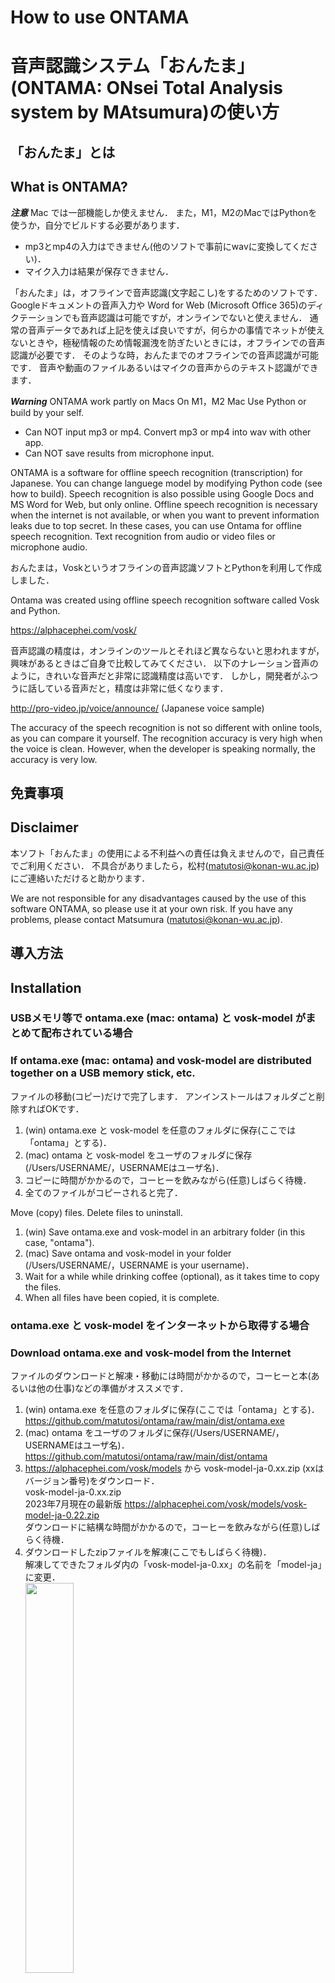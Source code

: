 # How to use ONTAMA   
# 音声認識システム「おんたま」(ONTAMA: ONsei Total Analysis system by MAtsumura)の使い方   

## 「おんたま」とは   
## What is ONTAMA?   

***注意***
Mac では一部機能しか使えません．
また，M1，M2のMacではPythonを使うか，自分でビルドする必要があります．   
- mp3とmp4の入力はできません(他のソフトで事前にwavに変換してください)．   
- マイク入力は結果が保存できません．   

「おんたま」は，オフラインで音声認識(文字起こし)をするためのソフトです．
Googleドキュメントの音声入力や Word for Web (Microsoft Office 365)のディクテーションでも音声認識は可能ですが，オンラインでないと使えません．
通常の音声データであれば上記を使えば良いですが，何らかの事情でネットが使えないときや，極秘情報のため情報漏洩を防ぎたいときには，オフラインでの音声認識が必要です．
そのような時，おんたまでのオフラインでの音声認識が可能です．
音声や動画のファイルあるいはマイクの音声からのテキスト認識ができます．

***Warning***
ONTAMA work partly on Macs
On M1，M2 Mac Use Python or build by your self.     
- Can NOT input mp3 or mp4. Convert mp3 or mp4 into wav with other app.   
- Can NOT save results from microphone input.

ONTAMA is a software for offline speech recognition (transcription) for Japanese. 
You can change languege model by modifying Python code (see how to build). 
Speech recognition is also possible using Google Docs and MS Word for Web, but only online. 
Offline speech recognition is necessary when the internet is not available, 
or when you want to prevent information leaks due to top secret. 
In these cases, you can use Ontama for offline speech recognition. 
Text recognition from audio or video files or microphone audio.

おんたまは，Voskというオフラインの音声認識ソフトとPythonを利用して作成しました．

Ontama was created using offline speech recognition software called Vosk and Python.

https://alphacephei.com/vosk/

音声認識の精度は，オンラインのツールとそれほど異ならないと思われますが，興味があるときはご自身で比較してみてください．
以下のナレーション音声のように，きれいな音声だと非常に認識精度は高いです．
しかし，開発者がふつうに話している音声だと，精度は非常に低くなります．

http://pro-video.jp/voice/announce/ (Japanese voice sample)

The accuracy of the speech recognition is not so different with online tools, 
as you can compare it yourself. 
The recognition accuracy is very high when the voice is clean. 
However, when the developer is speaking normally, the accuracy is very low.

## 免責事項   
## Disclaimer   

本ソフト「おんたま」の使用による不利益への責任は負えませんので，自己責任でご利用ください．
不具合がありましたら，松村(matutosi@konan-wu.ac.jp)にご連絡いただけると助かります．

We are not responsible for any disadvantages caused by the use of this software ONTAMA, 
so please use it at your own risk.
If you have any problems, please contact Matsumura (matutosi@konan-wu.ac.jp).

## 導入方法   
## Installation   

### USBメモリ等で ontama.exe (mac: ontama) と vosk-model がまとめて配布されている場合
### If ontama.exe (mac: ontama) and vosk-model are distributed together on a USB memory stick, etc.

ファイルの移動(コピー)だけで完了します．
アンインストールはフォルダごと削除すればOKです．

1. (win) ontama.exe と vosk-model を任意のフォルダに保存(ここでは「ontama」とする)．   
1. (mac) ontama と vosk-model をユーザのフォルダに保存(/Users/USERNAME/，USERNAMEはユーザ名)．   
2. コピーに時間がかかるので，コーヒーを飲みながら(任意)しばらく待機．   
3. 全てのファイルがコピーされると完了．   


Move (copy) files.
Delete files to uninstall.

1. (win) Save ontama.exe and vosk-model in an arbitrary folder (in this case, "ontama").   
1. (mac) Save ontama and vosk-model in your folder (/Users/USERNAME/，USERNAME is your username)．   
2. Wait for a while while drinking coffee (optional), as it takes time to copy the files.   
3. When all files have been copied, it is complete.   

### ontama.exe と vosk-model をインターネットから取得する場合   
### Download ontama.exe and vosk-model from the Internet   

ファイルのダウンロードと解凍・移動には時間がかかるので，コーヒーと本(あるいは他の仕事)などの準備がオススメです．

1. (win) ontama.exe を任意のフォルダに保存(ここでは「ontama」とする)．   
   https://github.com/matutosi/ontama/raw/main/dist/ontama.exe   
1. (mac) ontama をユーザのフォルダに保存(/Users/USERNAME/，USERNAMEはユーザ名)．   
   https://github.com/matutosi/ontama/raw/main/dist/ontama   
2. https://alphacephei.com/vosk/models から vosk-model-ja-0.xx.zip (xxはバージョン番号)をダウンロード．   
   vosk-model-ja-0.xx.zip   
   2023年7月現在の最新版  https://alphacephei.com/vosk/models/vosk-model-ja-0.22.zip   
   ダウンロードに結構な時間がかかるので，コーヒーを飲みながら(任意)しばらく待機．   
3. ダウンロードしたzipファイルを解凍(ここでもしばらく待機)．   
   解凍してできたフォルダ内の「vosk-model-ja-0.xx」の名前を「model-ja」に変更．   
   <img src="img/ontama_unzip.png"       width="40%">
   <img src="img/ontama_propaty.png"     width="80%">
   <img src="img/ontama_menu.png"        width="80%">
   <img src="img/ontama_menu_file.png"   width="60%">
   <img src="img/ontama_file_prog.png"   width="80%">
   <img src="img/ontama_file_finish.png" width="80%">
   <img src="img/ontama_menu_mic.png"    width="60%">
   <img src="img/ontama_select_file.png" width="80%">
   <img src="img/ontama_mic_prog.png"    width="80%">
   <img src="img/ontama_mic_finish.png"  width="80%">
   <img src="img/ontama_word.png"        width="80%">
4. ontamaフォルダ (mac: ユーザのフォルダ) に vosk-model というフォルダを作成して，3の model-ja を vosk-model の中に全て移動．   
  ここでもしばらく待機．   
5. 全てのファイルがコピーされると完了．   


Downloading, unzipping and moving files takes some long time, 
it is recommended to have coffee and a book (or other work) ready.

1. (win) Save ontama.exe in an arbitrary folder (in this case, "ontama").   
   https://github.com/matutosi/ontama/raw/main/dist/ontama.exe   
1. (mac) Save ontama in your user folder (/Users/USERNAME/，USERNAME is your username).   
   https://github.com/matutosi/ontama/raw/main/dist/ontama   
2. Download vosk-model-ja-0.xx.zip  or other language model (where xx is the version number) from https://alphacephei.com/vosk/models.   
   vosk-model-en-0.xx.zip   
   Latest version as of July 2023 https://alphacephei.com/vosk/models/vosk-model-ja-0.22.zip   
   The download takes quite a while, so have a cup of coffee (optional) and wait a while. 
3. Unzip the downloaded zip file (again, wait a while).   
   Rename "vosk-model-ja-0.xx" to "model-ja" in the extracted folder.    
4. Create a folder named vosk-model in ontama folder (mac: your user folder) and move all the model-ja from into vosk-model folder.   
   Again, wait for a while.    
5. When all the files have been copied, it is complete.   

ONTAMA use "./vosk-model/model-ja/" folder as model data regardless with the actual language that you use. 
So when you save model files in "./vosk-model/model-ja/" folder, ONTAMA will work. 
If you want to change folder name, see how to build.

### フォルダ・ファイル構成の概要   
### Summary of folder and file structure   

フォルダ・ファイル構成が正しいか確認するには，ontama.exe と vosk-model を選択肢して，右クリックで「プロパティ」を選択してください．
プロパティが以下のとおりであれば，おそらく大丈夫です．

- ファイル数：30(README.mdを含む)，フォルダ数：8   
- ファイルサイズ1.56GB (環境によって多少の違いの可能性あり)   

名前の後ろに「/」があるものはフォルダです．
model-ja の下位フォルダの内容は省略しました．

To check that the folder and file structure is correct, select ontama.exe and vosk-model, right-click and select 'Properties'.
If the properties are as follows, you are probably OK.

- Number of files: 30 (including README.md), number of folders: 8   
- File size: 1.56 GB (may vary slightly depending on environment)   

Folders are those with a '/' after the name.
Contents of folders under model-en have been omitted.


```
(win) ontama/   
    ├ ontama.exe  (実行フィル execute file for win)   
    ├ ontama      (実行フィル execute file for mac)   
    ├ README.md   (本ファイル)   (this file)
    └ vosk-model/   
        └─model-ja/   
            ├─am/   
            ├─conf/   
            ├─graph/   
            ├─ivector/   
            ├─rescore/   
            └─README   

(mac) /User/USERNAME/   
    ├ ... (winと同じ, same as win)
    ├ ... 
```

## 使い方   
## How to use   

簡単な操作で使えます．

1. ontama.exe (mac: ontama) をクリック．      
2. 黒い画面(mac: 白い画面)が現れ，少し待っているとメニューが現れる．   
3. 音声ファイルや動画ファイル内の音声を認識させる場合は，「File(wav, mp3, mp4)」を選択．   
  ***注意***   
  mp3とmp4の入力はできません(他のソフトで事前にwavに変換してください)．   
  3-1. ファルを選択する画面がでるので，音声ファイルか動画ファイルを選択して，「開く」．   
  3-2. 2の黒い画面に，色々と実行経過が表示される．   
  3-3. 3-1で選択したファイルと同じフォルダに，「FILE.docx」「FILE_plani.txt」というファイルが作成される(FILEは入力したファイルと同じ名前)．mp3とmp4の入力時は，wav形式の音声データ「FILE.wav」が生成される(不要な場合は削除する)．   
4. パソコンのマイクから入力する音声を認識させる場合は，「Microphone」を選択．   
  ***注意***   
  macでは結果が保存できない．   
  4-1. 2の黒い画面に色々と表示されるのでしばらく待つ．   
  4-2. 黒い画面に以下が表示されたら，マイクから音声を入力する．   
    Recognizing sound from microphone   
    Press Ctrl+C to STOP   
  4-3. 認識結果が黒い画面に表示される．   
  4-4. 終了するときは，[Ctrl] を押しながら [c] を押す．   
  4-5. ontama.exe と同じフォルダに「yyyy_mm_dd_hh_mm_ss.docx」(年_月_日_時_分_秒)と「yyyy_mm_dd_hh_mm_ss_plain.txt」というファイルが作成される．   


It is easy to use.

1. Click on ontama.exe.      
2. A black (mac: whilte) screen appears, wait a moment and a menu will appear.     
3. Select "File(wav, mp3, mp4)" if you want to recognise the sound in an audio or video file.    
  ***Warning***   
   Can NOT input mp3 or mp4. Convert mp3 or mp4 into wav with other app.   
  3-1. A screen for selecting a file appears, select an audio or video file and click 'Open'.   
  3-2. The black screen shows the progress of the various operations.    
  3-3. "FILE.docx" and "FILE_plani.txt" files are created in the same folder as the file selected (FILE is the same name as the input file). When mp3 and mp4 input, audio data in wav format "FILE.wav" will be generated (delete if unnecessary).   
4. Select 'Microphone' if you want to recognise the sound input from the microphone of the PC.   
  ***Warning***   
  On mac, can NOT save results from microphone input.    
  4-1. Wait for a while as various displays appear on the black screen.   
  4-2. When the following appears on the black screen, input sound from the microphone.   
    Recognising sound from microphone   
    Press Ctrl+C to STOP   
  4-3. The recognition results are displayed on the black screen.   
  Press Ctrl+C to stop.     
  4-4. The files "yyyy_mm_dd_hh_mm_ss.docx" (year_month_day_hour_minute_second) and "yyyy_mm_dd_hh_mm_ss_plain.txt" are created in the same folder as ontama.exe.   

## 出力ファイルの内容   
## Contents of output files   

Wordファイル(.docx)とテキストファイル(.txt)の文字データ自体には違いはありません．
Wordファイルの場合は，認識の信頼度によってフォントが異なります．

- 高：通常   
- 中：太字   
- 低：太字・下線   

ただし，あくまでもプログラムが判定した信頼度であり，実際の音声との一致度ではありません．

There is no difference between the string data of a Word file (.docx) and a text file (.txt).
In a Word file, the fonts differ according to the reliability of recognition.

- High: Normal   
- Medium: bold   
- Low: Bold and underlined   

However, this is only the confidence level determined by the programme, and not the actual speech match.


## 名前の由来(Naming: Understandable only in Japanese)

「おんたま」に大した意味はありません．
温泉玉子は美味しいのと，なんとなく可愛らしい名前にしたかっただけです．
英語(ONTAMA: ONsei Totally Analyze system by MAtsumura)は無理やりです．
あえて漢字をあてるなら，「音魂」あるいは「温玉」でしょうか．


## 番外編：システム音を認識させる

マイクの音声の代わりにシステム音(PCで流れている音)で音声認識したい場合は，2つの方法があります．
1つ目はシステム音をwavファイルとして録音してから，wavファイルを認識させる方法です．
Win11では標準で入っているサウンドレコーダを使えば良さそうです．
Pythonでは以下のURLが参考になります．

https://qiita.com/3998/items/fe7bf6f0a3be20cafdd8

2つ目はPC上の音をプログラムの入力として使う方法です．
以下が参考になります．

https://qiita.com/ShogoMatsumoto/items/73c494c15123f1084d67#pc


## Use on python (>= 3.9.0)

### Clone ontama

```
git clone https://github.com/matutosi/ontama
```

### Run

```
python recog_main.py
```

## How to build ontama with Python

### Clone ontama

```
git clone https://github.com/matutosi/ontama
```

### Modify codes (optional)

If you want to change model folder, modify codes as bellow. 

- recog_mic.py   
- voice_recog.py   

```
model = Model("./vosk-model/model-ja")
```

You can change codes as you like.

### Vertial environment

Opstional but RECOMMENDED to reduce exe file.

(win)
```
python -m venv ontama
ontama\Scripts\Activate.ps1
```

(mac)
```
python -m venv ontama
source ontama/bin/Activate
```

### Libraries

(win and mac)

```
python.exe -m pip install --upgrade pip
pip install ffmpeg-python
pip install pyinstaller
pip install python-docx
pip install soundcard
pip install sounddevice
pip install vosk
```

(mac) When installed Python with homebrew.

```
brew install python-tk
```


### pyinstaller

Create setting file (spec) by filepyi-makespec.

```
pyi-makespec recog_main.py -n ontama --onefile
```

Modify data setting in recog_main.spec file.

```
before: datas = [],
after : datas = [('SET_YOUR_PATH', './vosk')],
(win_ex) : datas = [('c:\\..\\ontama\\Lib\\site-packages\\vosk', './vosk')],
(mac_ex) : datas = [('/Users/../ontama/lib/python3.10/site-packages/vosk', './vosk')],
```

Create exe file.

```
pyinstaller ontama.spec
```
